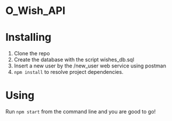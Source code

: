 # O_Wish_API

# Installing

1. Clone the repo
2. Create the database with the script wishes_db.sql
3. Insert a new user by the /new_user web service using postman
4. `npm install` to resolve project dependencies.

# Using

Run `npm start` from the command line and you are good to go!

